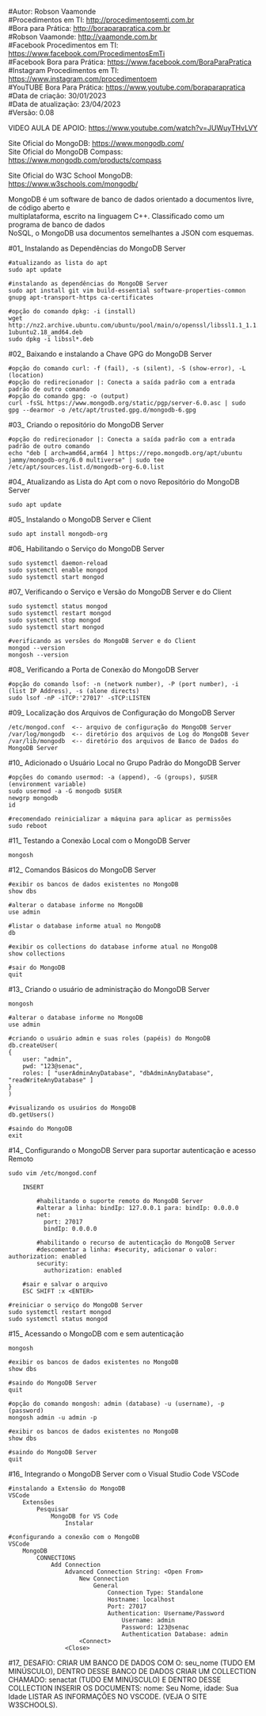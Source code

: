 #Autor: Robson Vaamonde<br>
#Procedimentos em TI: http://procedimentosemti.com.br<br>
#Bora para Prática: http://boraparapratica.com.br<br>
#Robson Vaamonde: http://vaamonde.com.br<br>
#Facebook Procedimentos em TI: https://www.facebook.com/ProcedimentosEmTi<br>
#Facebook Bora para Prática: https://www.facebook.com/BoraParaPratica<br>
#Instagram Procedimentos em TI: https://www.instagram.com/procedimentoem<br>
#YouTUBE Bora Para Prática: https://www.youtube.com/boraparapratica<br>
#Data de criação: 30/01/2023<br>
#Data de atualização: 23/04/2023<br>
#Versão: 0.08<br>

VIDEO AULA DE APOIO: https://www.youtube.com/watch?v=JUWuyTHvLVY

Site Oficial do MongoDB: https://www.mongodb.com/<br>
Site Oficial do MongoDB Compass: https://www.mongodb.com/products/compass

Site Oficial do W3C School MongoDB: https://www.w3schools.com/mongodb/

MongoDB é um software de banco de dados orientado a documentos livre, de código aberto e<br>
multiplataforma, escrito na linguagem C++. Classificado como um programa de banco de dados<br>
NoSQL, o MongoDB usa documentos semelhantes a JSON com esquemas.

#01_ Instalando as Dependências do MongoDB Server<br>

	#atualizando as lista do apt
	sudo apt update

	#instalando as dependências do MongoDB Server
	sudo apt install git vim build-essential software-properties-common gnupg apt-transport-https ca-certificates
	
	#opção do comando dpkg: -i (install)
	wget http://nz2.archive.ubuntu.com/ubuntu/pool/main/o/openssl/libssl1.1_1.1.1f-1ubuntu2.18_amd64.deb
	sudo dpkg -i libssl*.deb

#02_ Baixando e instalando a Chave GPG do MongoDB Server<br>

	#opção do comando curl: -f (fail), -s (silent), -S (show-error), -L (location)
	#opção do redirecionador |: Conecta a saída padrão com a entrada padrão de outro comando
	#opção do comando gpg: -o (output)
	curl -fsSL https://www.mongodb.org/static/pgp/server-6.0.asc | sudo gpg --dearmor -o /etc/apt/trusted.gpg.d/mongodb-6.gpg

#03_ Criando o repositório do MongoDB Server<br>

	#opção do redirecionador |: Conecta a saída padrão com a entrada padrão de outro comando
	echo "deb [ arch=amd64,arm64 ] https://repo.mongodb.org/apt/ubuntu jammy/mongodb-org/6.0 multiverse" | sudo tee /etc/apt/sources.list.d/mongodb-org-6.0.list

#04_ Atualizando as Lista do Apt com o novo Repositório do MongoDB Server<br>

	sudo apt update

#05_ Instalando o MongoDB Server e Client<br>

	sudo apt install mongodb-org

#06_ Habilitando o Serviço do MongoDB Server<br>

	sudo systemctl daemon-reload
	sudo systemctl enable mongod
	sudo systemctl start mongod

#07_ Verificando o Serviço e Versão do MongoDB Server e do Client<br>

	sudo systemctl status mongod
	sudo systemctl restart mongod
	sudo systemctl stop mongod
	sudo systemctl start mongod

	#verificando as versões do MongoDB Server e do Client
	mongod --version
	mongosh --version

#08_ Verificando a Porta de Conexão do MongoDB Server<br>

	#opção do comando lsof: -n (network number), -P (port number), -i (list IP Address), -s (alone directs)
	sudo lsof -nP -iTCP:'27017' -sTCP:LISTEN

#09_ Localização dos Arquivos de Configuração do MongoDB Server<br>

	/etc/mongod.conf  <-- arquivo de configuração do MongoDB Server
	/var/log/mongodb  <-- diretório dos arquivos de Log do MongoDB Sever
	/var/lib/mongodb  <-- diretório dos arquivos de Banco de Dados do MongoDB Server

#10_ Adicionado o Usuário Local no Grupo Padrão do MongoDB Server<br>

	#opções do comando usermod: -a (append), -G (groups), $USER (environment variable)
	sudo usermod -a -G mongodb $USER
	newgrp mongodb
	id
	
	#recomendado reinicializar a máquina para aplicar as permissões
	sudo reboot

#11_ Testando a Conexão Local com o MongoDB Server<br>

	mongosh

#12_ Comandos Básicos do MongoDB Server<br>

	#exibir os bancos de dados existentes no MongoDB
	show dbs

	#alterar o database informe no MongoDB
	use admin

	#listar o database informe atual no MongoDB
	db

	#exibir os collections do database informe atual no MongoDB
	show collections

	#sair do MongoDB
	quit

#13_ Criando o usuário de administração do MongoDB Server<br>

	mongosh
	
	#alterar o database informe no MongoDB
	use admin

	#criando o usuário admin e suas roles (papéis) do MongoDB
	db.createUser(
	{
		user: "admin",
		pwd: "123@senac",
		roles: [ "userAdminAnyDatabase", "dbAdminAnyDatabase", "readWriteAnyDatabase" ]
	}
	)

	#visualizando os usuários do MongoDB
	db.getUsers()

	#saindo do MongoDB
	exit

#14_ Configurando o MongoDB Server para suportar autenticação e acesso Remoto<br>

	sudo vim /etc/mongod.conf
		
		INSERT
			
			#habilitando o suporte remoto do MongoDB Server
			#alterar a linha: bindIp: 127.0.0.1 para: bindIp: 0.0.0.0
			net:
			  port: 27017
			  bindIp: 0.0.0.0
			
			#habilitando o recurso de autenticação do MongoDB Server
			#descomentar a linha: #security, adicionar o valor: authorization: enabled
			security:
			  authorization: enabled
		
		#sair e salvar o arquivo
		ESC SHIFT :x <ENTER>

	#reiniciar o serviço do MongoDB Server
	sudo systemctl restart mongod
	sudo systemctl status mongod

#15_ Acessando o MongoDB com e sem autenticação<br>

	mongosh

	#exibir os bancos de dados existentes no MongoDB
	show dbs

	#saindo do MongoDB Server
	quit
		
	#opção do comando mongosh: admin (database) -u (username), -p (password)
	mongosh admin -u admin -p

	#exibir os bancos de dados existentes no MongoDB
	show dbs

	#saindo do MongoDB Server
	quit

#16_ Integrando o MongoDB Server com o Visual Studio Code VSCode<br>

	#instalando a Extensão do MongoDB
	VSCode
		Extensões
			Pesquisar
				MongoDB for VS Code
					Instalar

	#configurando a conexão com o MongoDB
	VSCode
		MongoDB
			CONNECTIONS
				Add Connection
					Advanced Connection String: <Open From>
						New Connection
							General
								Connection Type: Standalone
								Hostname: localhost
								Port: 27017
								Authentication: Username/Password
									Username: admin
									Password: 123@senac
									Authentication Database: admin
						<Connect>
					<Close>

#17_ DESAFIO: CRIAR UM BANCO DE DADOS COM O: seu_nome (TUDO EM MINÚSCULO), DENTRO DESSE BANCO 
DE DADOS CRIAR UM COLLECTION CHAMADO: senactat (TUDO EM MINÚSCULO) E DENTRO DESSE COLLECTION
INSERIR OS DOCUMENTS: nome: Seu Nome, idade: Sua Idade LISTAR AS INFORMAÇÕES NO VSCODE. (VEJA 
O SITE W3SCHOOLS).
